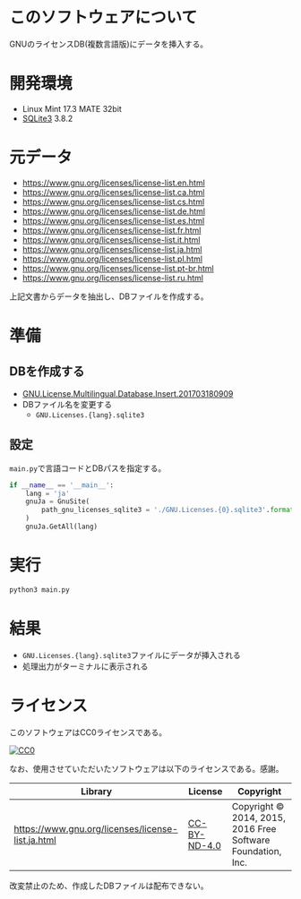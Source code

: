 ﻿# このソフトウェアについて

GNUのライセンスDB(複数言語版)にデータを挿入する。

# 開発環境

* Linux Mint 17.3 MATE 32bit
* [SQLite3](https://www.sqlite.org/index.html) 3.8.2

# 元データ

* https://www.gnu.org/licenses/license-list.en.html
* https://www.gnu.org/licenses/license-list.ca.html
* https://www.gnu.org/licenses/license-list.cs.html
* https://www.gnu.org/licenses/license-list.de.html
* https://www.gnu.org/licenses/license-list.es.html
* https://www.gnu.org/licenses/license-list.fr.html
* https://www.gnu.org/licenses/license-list.it.html
* https://www.gnu.org/licenses/license-list.ja.html
* https://www.gnu.org/licenses/license-list.pl.html
* https://www.gnu.org/licenses/license-list.pt-br.html
* https://www.gnu.org/licenses/license-list.ru.html

上記文書からデータを抽出し、DBファイルを作成する。
# 準備

## DBを作成する

* [GNU.License.Multilingual.Database.Insert.201703180909](https://github.com/ytyaru/GNU.License.Multilingual.Database.Insert.201703180909)
* DBファイル名を変更する
    * `GNU.Licenses.{lang}.sqlite3`

## 設定

`main.py`で言語コードとDBパスを指定する。

```python
if __name__ == '__main__':
    lang = 'ja'
    gnuJa = GnuSite(
        path_gnu_licenses_sqlite3 = './GNU.Licenses.{0}.sqlite3'.format(lang)
    )
    gnuJa.GetAll(lang)
```

# 実行

```sh
python3 main.py
```

# 結果

* `GNU.Licenses.{lang}.sqlite3`ファイルにデータが挿入される
* 処理出力がターミナルに表示される

# ライセンス #

このソフトウェアはCC0ライセンスである。

[![CC0](http://i.creativecommons.org/p/zero/1.0/88x31.png "CC0")](http://creativecommons.org/publicdomain/zero/1.0/deed.ja)

なお、使用させていただいたソフトウェアは以下のライセンスである。感謝。

Library|License|Copyright
-------|-------|---------
https://www.gnu.org/licenses/license-list.ja.html|[CC-BY-ND-4.0](https://creativecommons.org/licenses/by-nd/4.0/deed.ja)|Copyright © 2014, 2015, 2016 Free Software Foundation, Inc.

改変禁止のため、作成したDBファイルは配布できない。

